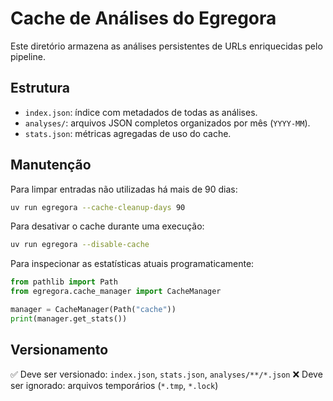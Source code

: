 # Cache de Análises do Egregora

Este diretório armazena as análises persistentes de URLs enriquecidas pelo pipeline.

## Estrutura

- `index.json`: índice com metadados de todas as análises.
- `analyses/`: arquivos JSON completos organizados por mês (`YYYY-MM`).
- `stats.json`: métricas agregadas de uso do cache.

## Manutenção

Para limpar entradas não utilizadas há mais de 90 dias:

```bash
uv run egregora --cache-cleanup-days 90
```

Para desativar o cache durante uma execução:

```bash
uv run egregora --disable-cache
```

Para inspecionar as estatísticas atuais programaticamente:

```python
from pathlib import Path
from egregora.cache_manager import CacheManager

manager = CacheManager(Path("cache"))
print(manager.get_stats())
```

## Versionamento

✅ Deve ser versionado: `index.json`, `stats.json`, `analyses/**/*.json`
❌ Deve ser ignorado: arquivos temporários (`*.tmp`, `*.lock`)
